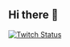 ## Hi there 👋
<!-- <p align="center"><img src="https://raw.githubusercontent.com/quantumapprentice/quantumapprentice/master/github-banner.png" /></p> -->

<p><a href="https://www.twitch.tv/quantumapprentice" target="_blank"><img alt="Twitch Status" src="https://img.shields.io/twitch/status/quantumapprentice?style=for-the-badge"></a></p>

<script type='text/javascript' src='https://storage.ko-fi.com/cdn/widget/Widget_2.js'></script><script type='text/javascript'>kofiwidget2.init('Support me on Ko-fi', '#72a4f2', 'O5O6D6EWL');kofiwidget2.draw();</script> 

<!--
**QuantumApprentice/QuantumApprentice** is a ✨ _special_ ✨ repository because its `README.md` (this file) appears on your GitHub profile.

Here are some ideas to get you started:

- 🔭 I’m currently working on ...
- 🌱 I’m currently learning ...
- 👯 I’m looking to collaborate on ...
- 🤔 I’m looking for help with ...
- 💬 Ask me about ...
- 📫 How to reach me: ...
- 😄 Pronouns: ...
- ⚡ Fun fact: ...
-->
